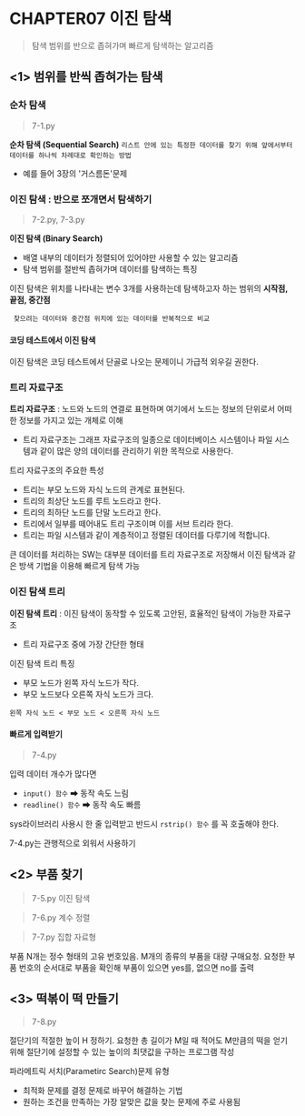 # CHAPTER07 이진 탐색
> 탐색 범위를 반으로 좁혀가며 빠르게 탐색하는 알고리즘

## <1> 범위를 반씩 좁혀가는 탐색
### 순차 탐색
> 7-1.py

**순차 탐색 (Sequential Search)** ```리스트 안에 있는 특정한 데이터를 찾기 위해 앞에서부터 데이터를 하나씩 차례대로 확인하는 방법```
- 예를 들어 3장의 '거스름돈'문제

### 이진 탐색 : 반으로 쪼개면서 탐색하기
> 7-2.py, 7-3.py

**이진 탐색 (Binary Search)** 
- 배열 내부의 데이터가 정렬되어 있어야만 사용할 수 있는 알고리즘
- 탐색 범위를 절반씩 좁혀가며 데이터를 탐색하는 특징

이진 탐색은 위치를 나타내는 변수 3개를 사용하는데 탐색하고자 하는 범위의 **시작점, 끝점, 중간점**

``` 찾으려는 데이터와 중간점 위치에 있는 데이터를 반복적으로 비교```

#### 코딩 테스트에서 이진 탐색
이진 탐색은 코딩 테스트에서 단골로 나오는 문제이니 가급적 외우길 권한다.

### 트리 자료구조
**트리 자료구조** : 노드와 노드의 연결로 표현하며 여기에서 노드는 정보의 단위로서 어떠한 정보를 가지고 있는 개체로 이해
- 트리 자료구조는 그래프 자료구조의 일종으로 데이터베이스 시스템이나 파일 시스템과 같이 많은 양의 데이터를 관리하기 위한 목적으로 사용한다.

트리 자료구조의 주요한 특성
- 트리는 부모 노드와 자식 노드의 관계로 표현된다.
- 트리의 최상단 노드를 루트 노드라고 한다.
- 트리의 최하단 노드를 단말 노드라고 한다.
- 트리에서 일부를 떼어내도 트리 구조이며 이를 서브 트리라 한다.
- 트리는 파일 시스템과 같이 계층적이고 정렬된 데이터를 다루기에 적합니다.

큰 데이터를 처리하는 SW는 대부분 데이터를 트리 자료구조로 저장해서 이진 탐색과 같은 방색 기법을 이용해 빠르게 탐색 가능

### 이진 탐색 트리
**이진 탐색 트리** : 이진 탐색이 동작할 수 있도록 고안된, 효율적인 탐색이 가능한 자료구조
- 트리 자료구조 중에 가장 간단한 형태

이진 탐색 트리 특징
- 부모 노드가 왼쪽 자식 노드가 작다.
- 부모 노드보다 오른쪽 자식 노드가 크다.

``` 왼쪽 자식 노드 < 부모 노드 < 오른쪽 자식 노드 ```

#### 빠르게 입력받기
> 7-4.py

입력 데이터 개수가 많다면
- ```input() 함수``` ➡ 동작 속도 느림
- ```readline() 함수``` ➡ 동작 속도 빠름

sys라이브러리 사용시 한 줄 입력받고 반드시 ```rstrip() 함수``` 를 꼭 호출해야 한다.

7-4.py는 관행적으로 외워서 사용하기

## <2> 부품 찾기
> 7-5.py 이진 탐색

> 7-6.py 계수 정렬

> 7-7.py 집합 자료형

부품 N개는 정수 형태의 고유 번호있음. M개의 종류의 부품을 대량 구매요청. 요청한 부품 번호의 순서대로 부품을 확인해 부품이 있으면 yes를, 없으면 no를 출력


## <3> 떡볶이 떡 만들기
> 7-8.py

절단기의 적절한 높이 H 정하기. 요청한 총 길이가 M일 때 적어도 M만큼의 떡을 얻기 위해 절단기에 설정할 수 있는 높이의 최댓값을 구하는 프로그램 작성

파라메트릭 서치(Parametirc Search)문제 유형
- 최적화 문제를 결정 문제로 바꾸어 해결하는 기법
- 원하는 조건을 만족하는 가장 알맞은 값을 찾는 문제에 주로 사용됨
